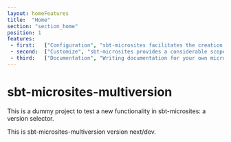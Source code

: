 ```yaml
---
layout: homeFeatures
title:  "Home"
section: "section_home"
position: 1
features:
 - first:   ["Configuration", "sbt-microsites facilitates the creation of fancy microsites for your projects, with minimal tweaks"]
 - second:  ["Customize", "sbt-microsites provides a considerable scope for improvement and customization in terms of images and styles"]
 - third:   ["Documentation", "Writing documentation for your own microsites is fast and easy, so you don't have to deal with details"]
---
```


# sbt-microsites-multiversion

This is a dummy project to test a new functionality in sbt-microsites: a version selector.

This is sbt-microsites-multiversion version next/dev.
